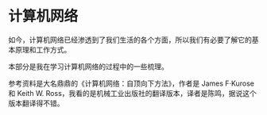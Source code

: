 # 计算机网络

如今，计算机网络已经渗透到了我们生活的各个方面，所以我们有必要了解它的基本原理和工作方式。

本部分是我在学习计算机网络的过程中的一些梳理。

参考资料是大名鼎鼎的《计算机网络：自顶向下方法》，作者是 James F·Kurose 和 Keith W. Ross，我看的是机械工业出版社的翻译版本，译者是陈鸣，据说这个版本翻译得不错。